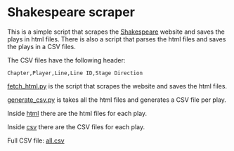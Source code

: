 # Shakespeare scraper

This is a simple script that scrapes the [Shakespeare](http://shakespeare.mit.edu/) website and saves the plays in html files. There is also a script that parses the html files and saves the plays in a CSV files.

The CSV files have the following header: 

    Chapter,Player,Line,Line ID,Stage Direction

[fetch_html.py](fetch_html.py) is the script that scrapes the website and saves the html files.

[generate_csv.py](generate_csv.py) is takes all the html files and generates a CSV file per play.

Inside [html](html) there are the html files for each play.

Inside [csv](csv) there are the CSV files for each play.

Full CSV file: [all.csv](csv/all.csv)
